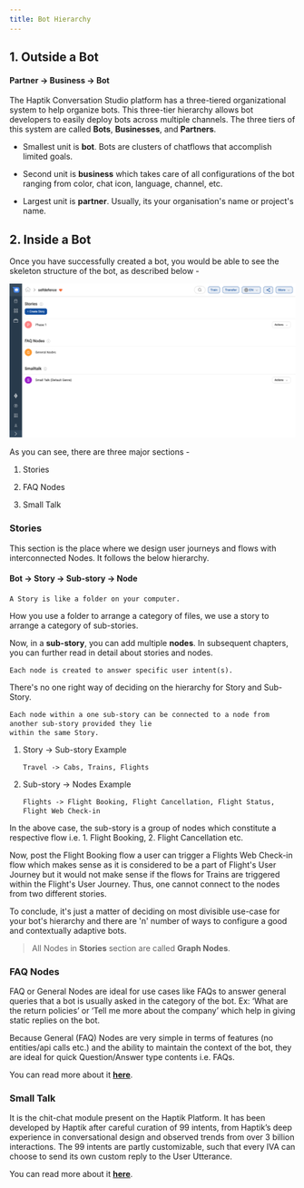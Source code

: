 ```yaml
---
title: Bot Hierarchy
---
```


## 1. Outside a Bot 

#### Partner -> Business -> Bot

The Haptik Conversation Studio platform has a three-tiered organizational system to help organize bots. This three-tier hierarchy allows bot developers to easily deploy bots across multiple channels. The three tiers of this system are called **Bots**, **Businesses**, and **Partners**.

- Smallest unit is **bot**. Bots are clusters of chatflows that accomplish limited goals.

- Second unit is **business** which takes care of all configurations of the bot ranging from color, chat icon, language, channel, etc.

- Largest unit is **partner**. Usually, its your organisation's name or project's name.

## 2. Inside a Bot 

Once you have successfully created a bot, you would be able to see the skeleton structure of the bot, as described below -

![bot_skeleton](/assets/BH1.png)

As you can see, there are three major sections -

1. Stories

2. FAQ Nodes

3. Small Talk

### Stories

This section is the place where we design user journeys and flows with interconnected Nodes. It follows the below hierarchy.

#### Bot -> Story -> Sub-story -> Node

    A Story is like a folder on your computer. 

How you use a folder to arrange a category of files, we use a story to arrange a category of sub-stories. 

Now, in a **sub-story**, you can add multiple **nodes**. In subsequent chapters, you can further read in detail about stories and nodes.

    Each node is created to answer specific user intent(s). 

There's no one right way of deciding on the hierarchy for Story and Sub-Story. 

    Each node within a one sub-story can be connected to a node from another sub-story provided they lie 
    within the same Story.

1. Story -> Sub-story Example

       Travel -> Cabs, Trains, Flights

2. Sub-story -> Nodes Example

       Flights -> Flight Booking, Flight Cancellation, Flight Status, Flight Web Check-in

In the above case, the sub-story is a group of nodes which constitute a respective flow i.e. 1. Flight Booking, 2. Flight Cancellation etc.

Now, post the Flight Booking flow a user can trigger a Flights Web Check-in flow which makes sense as it is considered to be a part of Flight's User Journey but it would not make sense if the flows for Trains are triggered within the Flight's User Journey. Thus, one cannot connect to the nodes from two different stories.

To conclude, it's just a matter of deciding on most divisible use-case for your bot's hierarchy and there are 'n' number of ways to configure a good and contextually adaptive bots.

> All Nodes in **Stories** section are called **Graph Nodes**.

### FAQ Nodes

FAQ or General Nodes are ideal for use cases like FAQs to answer general queries that a bot is usually asked in the category of the bot. Ex: ‘What are the return policies’ or ‘Tell me more about the company’ which help in giving static replies on the bot.

Because General (FAQ) Nodes are very simple in terms of features (no entities/api calls etc.) and the ability to maintain the context of the bot, they are ideal for quick Question/Answer type contents i.e. FAQs.

You can read more about it [**here**](https://docs.haptik.ai/bot-builder/basic/general-nodes).

### Small Talk

It is the chit-chat module present on the Haptik Platform. It has been developed by Haptik after careful curation of 99 intents, from Haptik’s deep experience in conversational design and observed trends from over 3 billion interactions. The 99 intents are partly customizable, such that every IVA can choose to send its own custom reply to the User Utterance.

You can read more about it [**here**](https://docs.haptik.ai/bot-builder/basic/smalltalk).
